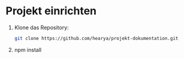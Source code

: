 # Projekt einrichten
1. Klone das Repository:
   ```bash
   git clone https://github.com/hearya/projekt-dokumentation.git
2. npm install
